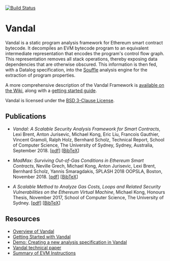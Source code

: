 [![Build Status](https://travis-ci.org/usyd-blockchain/vandal.svg?branch=master)](https://travis-ci.org/usyd-blockchain/vandal)

# Vandal

Vandal is a static program analysis framework for Ethereum smart contract
bytecode. It decompiles an EVM bytecode program to an equivalent intermediate
representation that encodes the program's control flow graph. This
representation removes all stack operations, thereby exposing data dependencies
that are otherwise obscured. This information is then fed, with a Datalog
specification, into the [Souffle](http://souffle-lang.org) analysis engine for
the extraction of program properties.

A more comprehensive description of the Vandal Framework is [available on the
Wiki](https://github.com/usyd-blockchain/vandal/wiki), along with a [getting started guide](https://github.com/usyd-blockchain/vandal/wiki/Getting-Started-with-Vandal).

Vandal is licensed under the [BSD 3-Clause License](/LICENSE).

## Publications

* _Vandal: A Scalable Security Analysis Framework for Smart Contracts_,
 Lexi Brent, Anton Jurisevic, Michael Kong, Eric Liu, Francois
  Gauthier, Vincent Gramoli, Ralph Holz, Bernhard Scholz, Technical Report, School of Computer Science, The University of Sydney, Sydney, Australia, September 2018. [[pdf](https://arxiv.org/pdf/1809.03981.pdf)] [[BibTeX](pubs/Vandal18.bib)]

* _MadMax: Surviving Out-of-Gas Conditions in Ethereum Smart Contracts_,
Neville Grech, Michael Kong, Anton Jurisevic, Lexi Brent, Bernhard Scholz, Yannis Smaragdakis, SPLASH 2018 OOPSLA, Boston, November 2018. [[pdf](pubs/Grech18-OOPSLA.pdf)] [[BibTeX](pubs/Grech18.bib)]

* _A Scalable Method to Analyze Gas Costs, Loops and Related Security Vulnerabilities on the Ethereum Virtual Machine_, Michael Kong, Honours Thesis, November 2017, School of Computer Science, The University of Sydney. [[pdf](pubs/MKong17.pdf)] [[BibTeX](pubs/MKong17.bib)]

## Resources

- [Overview of Vandal](https://github.com/usyd-blockchain/vandal/wiki)
- [Getting Started with Vandal](https://github.com/usyd-blockchain/vandal/wiki/Getting-Started-with-Vandal)
- [Demo: Creating a new analysis specification in Vandal](https://github.com/usyd-blockchain/vandal/wiki/Demo:-Creating-a-new-analysis-specification-in-Vandal)
- [Vandal technical paper](https://arxiv.org/pdf/1809.03981.pdf)
- [Summary of EVM Instructions](https://github.com/usyd-blockchain/vandal/wiki/Summary-of-EVM-Instructions)
